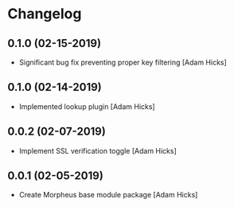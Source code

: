 # Changelog

## 0.1.0 (02-15-2019)
* Significant bug fix preventing proper key filtering [Adam Hicks]

## 0.1.0 (02-14-2019)
* Implemented lookup plugin [Adam Hicks]

## 0.0.2 (02-07-2019)
* Implement SSL verification toggle [Adam Hicks]

## 0.0.1 (02-05-2019)
* Create Morpheus base module package [Adam Hicks]
